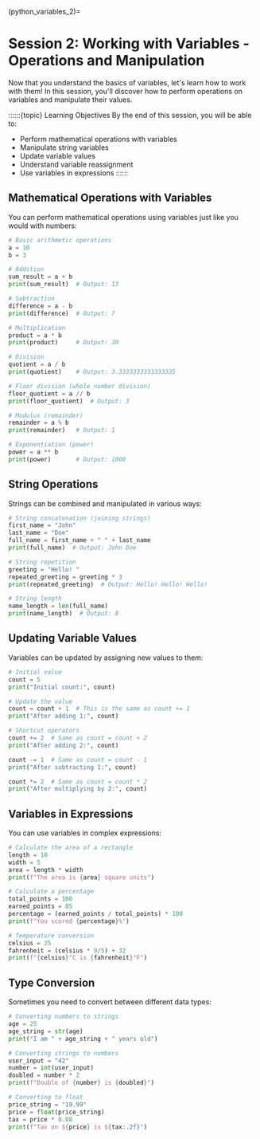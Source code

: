 (python_variables_2)=
# Session 2: Working with Variables - Operations and Manipulation

Now that you understand the basics of variables, let's learn how to work with them! In this session, you'll discover how to perform operations on variables and manipulate their values.

::::::{topic} Learning Objectives
By the end of this session, you will be able to:
- Perform mathematical operations with variables
- Manipulate string variables
- Update variable values
- Understand variable reassignment
- Use variables in expressions
::::::

## Mathematical Operations with Variables

You can perform mathematical operations using variables just like you would with numbers:

```python
# Basic arithmetic operations
a = 10
b = 3

# Addition
sum_result = a + b
print(sum_result)  # Output: 13

# Subtraction
difference = a - b
print(difference)  # Output: 7

# Multiplication
product = a * b
print(product)     # Output: 30

# Division
quotient = a / b
print(quotient)    # Output: 3.3333333333333335

# Floor division (whole number division)
floor_quotient = a // b
print(floor_quotient)  # Output: 3

# Modulus (remainder)
remainder = a % b
print(remainder)   # Output: 1

# Exponentiation (power)
power = a ** b
print(power)       # Output: 1000
```

## String Operations

Strings can be combined and manipulated in various ways:

```python
# String concatenation (joining strings)
first_name = "John"
last_name = "Doe"
full_name = first_name + " " + last_name
print(full_name)  # Output: John Doe

# String repetition
greeting = "Hello! "
repeated_greeting = greeting * 3
print(repeated_greeting)  # Output: Hello! Hello! Hello!

# String length
name_length = len(full_name)
print(name_length)  # Output: 8
```

## Updating Variable Values

Variables can be updated by assigning new values to them:

```python
# Initial value
count = 5
print("Initial count:", count)

# Update the value
count = count + 1  # This is the same as count += 1
print("After adding 1:", count)

# Shortcut operators
count += 2  # Same as count = count + 2
print("After adding 2:", count)

count -= 1  # Same as count = count - 1
print("After subtracting 1:", count)

count *= 2  # Same as count = count * 2
print("After multiplying by 2:", count)
```

## Variables in Expressions

You can use variables in complex expressions:

```python
# Calculate the area of a rectangle
length = 10
width = 5
area = length * width
print(f"The area is {area} square units")

# Calculate a percentage
total_points = 100
earned_points = 85
percentage = (earned_points / total_points) * 100
print(f"You scored {percentage}%")

# Temperature conversion
celsius = 25
fahrenheit = (celsius * 9/5) + 32
print(f"{celsius}°C is {fahrenheit}°F")
```

## Type Conversion

Sometimes you need to convert between different data types:

```python
# Converting numbers to strings
age = 25
age_string = str(age)
print("I am " + age_string + " years old")

# Converting strings to numbers
user_input = "42"
number = int(user_input)
doubled = number * 2
print(f"Double of {number} is {doubled}")

# Converting to float
price_string = "19.99"
price = float(price_string)
tax = price * 0.08
print(f"Tax on ${price} is ${tax:.2f}")
```
